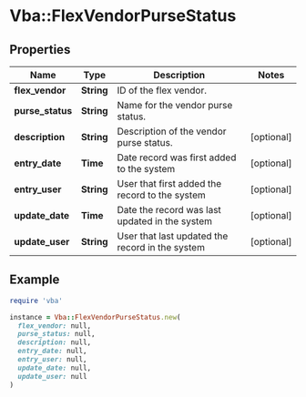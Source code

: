 # Vba::FlexVendorPurseStatus

## Properties

| Name | Type | Description | Notes |
| ---- | ---- | ----------- | ----- |
| **flex_vendor** | **String** | ID of the flex vendor. |  |
| **purse_status** | **String** | Name for the vendor purse status. |  |
| **description** | **String** | Description of the vendor purse status. | [optional] |
| **entry_date** | **Time** | Date record was first added to the system | [optional] |
| **entry_user** | **String** | User that first added the record to the system | [optional] |
| **update_date** | **Time** | Date the record was last updated in the system | [optional] |
| **update_user** | **String** | User that last updated the record in the system | [optional] |

## Example

```ruby
require 'vba'

instance = Vba::FlexVendorPurseStatus.new(
  flex_vendor: null,
  purse_status: null,
  description: null,
  entry_date: null,
  entry_user: null,
  update_date: null,
  update_user: null
)
```

